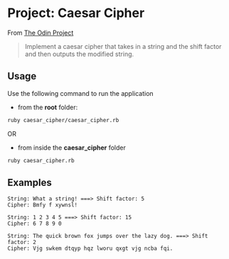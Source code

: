 # Project: Caesar Cipher

From [The Odin Project](https://www.theodinproject.com/lessons/ruby-caesar-cipher)

> Implement a caesar cipher that takes in a string and the shift factor and then outputs the modified string.

## Usage
Use the following command to run the application
- from the __root__ folder:
```bash
ruby caesar_cipher/caesar_cipher.rb 
```
OR
- from inside the __caesar_cipher__ folder
```bash
ruby caesar_cipher.rb
```

## Examples
```
String: What a string! ===> Shift factor: 5
Cipher: Bmfy f xywnsl!

String: 1 2 3 4 5 ===> Shift factor: 15
Cipher: 6 7 8 9 0

String: The quick brown fox jumps over the lazy dog. ===> Shift factor: 2
Cipher: Vjg swkem dtqyp hqz lworu qxgt vjg ncba fqi.
```
